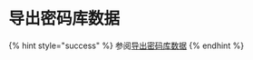 # 导出密码库数据

{% hint style="success" %}
参阅[导出密码库数据](../../import-export/export-vault-data.md)
{% endhint %}

